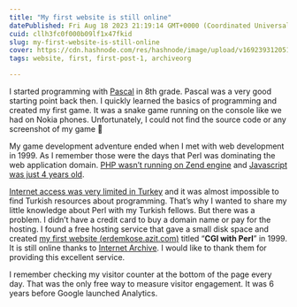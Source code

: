 ```yaml
---
title: "My first website is still online"
datePublished: Fri Aug 18 2023 21:19:14 GMT+0000 (Coordinated Universal Time)
cuid: cllh3fc0f000b09lf1x47fkid
slug: my-first-website-is-still-online
cover: https://cdn.hashnode.com/res/hashnode/image/upload/v1692393120516/9a0d1a98-1c56-434b-8093-b21402ad877c.png
tags: website, first, first-post-1, archiveorg

---
```


I started programming with [Pascal](https://en.wikipedia.org/wiki/Pascal_(programming_language)) in 8th grade. Pascal was a very good starting point back then. I quickly learned the basics of programming and created my first game. It was a snake game running on the console like we had on Nokia phones. Unfortunately, I could not find the source code or any screenshot of my game 🙁

My game development adventure ended when I met with web development in 1999. As I remember those were the days that Perl was dominating the web application domain. [PHP wasn’t running on Zend engine](https://www.php.net/manual/en/history.php.php#history.php4) and [Javascript was just 4 years old](https://en.wikipedia.org/wiki/JavaScript#cite_ref-press_release_2-1).

[Internet access was very limited in Turkey](https://en.wikipedia.org/wiki/Internet_in_Turkey) and it was almost impossible to find Turkish resources about programming. That’s why I wanted to share my little knowledge about Perl with my Turkish fellows. But there was a problem. I didn’t have a credit card to buy a domain name or pay for the hosting. I found a free hosting service that gave a small disk space and created [my first website (](https://web.archive.org/web/20010307222824/http://erdemkose.azit.com:80/)[erdemkose.azit.com](http://erdemkose.azit.com)[)](https://web.archive.org/web/20010307222824/http://erdemkose.azit.com:80/) titled “**CGI with Perl**” in 1999. It is still online thanks to [Internet Archive](https://web.archive.org/). I would like to thank them for providing this excellent service.

I remember checking my visitor counter at the bottom of the page every day. That was the only free way to measure visitor engagement. It was 6 years before Google launched Analytics.